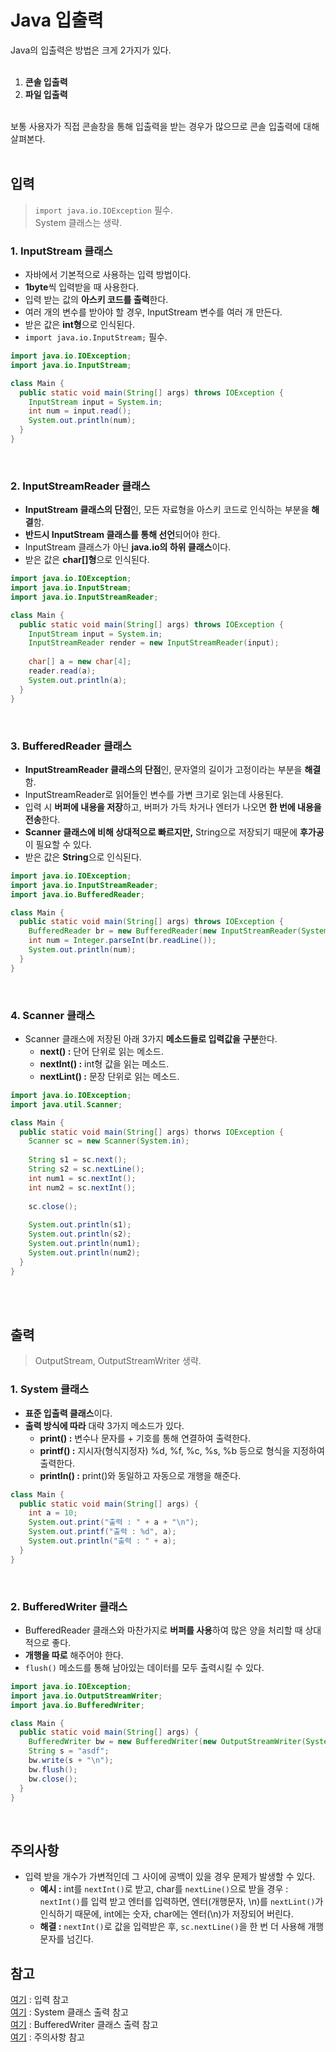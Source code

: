 # Java 입출력
Java의 입출력은 방법은 크게 2가지가 있다.
<br><br>
1. **콘솔 입출력**<br>
2. **파일 입출력**<br>
<br>
보통 사용자가 직접 콘솔창을 통해 입출력을 받는 경우가 많으므로 콘솔 입출력에 대해 살펴본다.  
<br><br>

## 입력
> ```import java.io.IOException``` 필수.  
> System 클래스는 생략.  

### 1. InputStream 클래스
- 자바에서 기본적으로 사용하는 입력 방법이다. 
- **1byte**씩 입력받을 때 사용한다.  
- 입력 받는 값의 **아스키 코드를 출력**한다.  
- 여러 개의 변수를 받아야 할 경우, InputStream 변수를 여러 개 만든다.  
- 받은 값은 **int형**으로 인식된다.
- ```import java.io.InputStream;``` 필수.  
```Java
import java.io.IOException;
import java.io.InputStream;

class Main {
  public static void main(String[] args) throws IOException {
    InputStream input = System.in;
    int num = input.read();
    System.out.println(num);
  }
}
```
<br>

### 2. InputStreamReader 클래스
- **InputStream 클래스의 단점**인, 모든 자료형을 아스키 코드로 인식하는 부분을 **해결**함.  
- **반드시 InputStream 클래스를 통해 선언**되어야 한다.  
- InputStream 클래스가 아닌 **java.io의 하위 클래스**이다.  
- 받은 값은 **char[]형**으로 인식된다.
```java
import java.io.IOException;
import java.io.InputStream;
import java.io.InputStreamReader;

class Main {
  public static void main(String[] args) throws IOException {
    InputStream input = System.in;
    InputStreamReader render = new InputStreamReader(input);
    
    char[] a = new char[4];
    reader.read(a);
    System.out.println(a);
  }
}
```
<br>

### 3. BufferedReader 클래스
- **InputStreamReader 클래스의 단점**인, 문자열의 길이가 고정이라는 부분을 **해결**함.
- InputStreamReader로 읽어들인 변수를 가변 크기로 읽는데 사용된다.
- 입력 시 **버퍼에 내용을 저장**하고, 버퍼가 가득 차거나 엔터가 나오면 **한 번에 내용을 전송**한다.
- **Scanner 클래스에 비해 상대적으로 빠르지만,** String으로 저장되기 때문에 **후가공**이 필요할 수 있다.
- 받은 값은 **String**으로 인식된다.
```java
import java.io.IOException;
import java.io.InputStreamReader;
import java.io.BufferedReader;

class Main {
  public static void main(String[] args) throws IOException {
    BufferedReader br = new BufferedReader(new InputStreamReader(System.in));
    int num = Integer.parseInt(br.readLine());
    System.out.println(num);
  }
}
```

<br>

### 4. Scanner 클래스
- Scanner 클래스에 저장된 아래 3가지 **메소드들로 입력값을 구분**한다.
  - **next() :** 단어 단위로 읽는 메소드.
  - **nextInt() :** int형 값을 읽는 메소드.
  - **nextLint() :** 문장 단위로 읽는 메소드.
```java
import java.io.IOException;
import java.util.Scanner;

class Main {
  public static void main(String[] args) thorws IOException {
    Scanner sc = new Scanner(System.in);
    
    String s1 = sc.next();
    String s2 = sc.nextLine();
    int num1 = sc.nextInt();
    int num2 = sc.nextInt();
    
    sc.close();
    
    System.out.println(s1);
    System.out.println(s2);
    System.out.println(num1);
    System.out.println(num2);
  }
}
```
<br>
<br>

## 출력
> OutputStream, OutputStreamWriter 생략.  

### 1. System 클래스
- **표준 입출력 클래스**이다.
- **출력 방식에 따라** 대략 3가지 메소드가 있다.
  - **print() :** 변수나 문자를 + 기호를 통해 연결하여 출력한다.
  - **printf() :** 지시자(형식지정자) %d, %f, %c, %s, %b 등으로 형식을 지정하여 출력한다.
  - **println() :** print()와 동일하고 자동으로 개행을 해준다.
```java
class Main {
  public static void main(String[] args) {
    int a = 10;
    System.out.print("출력 : " + a + "\n"); 
    System.out.printf("출력 : %d", a);
    System.out.println("출력 : " + a);
  }
}
```
<br>

### 2. BufferedWriter 클래스
- BufferedReader 클래스와 마찬가지로 **버퍼를 사용**하여 많은 양을 처리할 때 상대적으로 좋다.
- **개행을 따로** 해주어야 한다.
- ```flush()``` 메소드를 통해 남아있는 데이터를 모두 출력시킬 수 있다.
```java
import java.io.IOException;
import java.io.OutputStreamWriter;
import java.io.BufferedWriter;

class Main {
  public static void main(String[] args) {
    BufferedWriter bw = new BufferedWriter(new OutputStreamWriter(System.out));
    String s = "asdf";
    bw.write(s + "\n");
    bw.flush();
    bw.close();
  }
}
```


<br>

## 주의사항
- 입력 받을 개수가 가변적인데 그 사이에 공백이 있을 경우 문제가 발생할 수 있다.
  - **예시 :** int를 ```nextInt()```로 받고, char를 ```nextLine()```으로 받을 경우 :  
       ```nextInt()```를 입력 받고 엔터를 입력하면, 엔터(개행문자, \n)를 ```nextLint()```가 인식하기 때문에, int에는 숫자, char에는 엔터(\n)가 저장되어 버린다.
  - **해결 :** ```nextInt()```로 값을 입력받은 후, ```sc.nextLine()```을 한 번 더 사용해 개행문자를 넘긴다.
  
  
## 참고
[여기](https://adrian0220.tistory.com/33) : 입력 참고  
[여기](https://blog.naver.com/PostView.nhn?blogId=kids_power&logNo=221828043668&parentCategoryNo=&categoryNo=58&viewDate=&isShowPopularPosts=true&from=search) : System 클래스 출력 참고  
[여기](https://jhnyang.tistory.com/92) : BufferedWriter 클래스 출력 참고  
[여기](https://limkydev.tistory.com/170) : 주의사항 참고  
